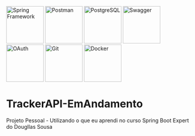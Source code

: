 <div>
  <img src="https://cdn.jsdelivr.net/gh/devicons/devicon@latest/icons/spring/spring-original.svg" width="100" title="Spring Framework" />
  <img src="https://cdn.jsdelivr.net/gh/devicons/devicon@latest/icons/postman/postman-original.svg" width="100" title="Postman" />
  <img src="https://cdn.jsdelivr.net/gh/devicons/devicon@latest/icons/postgresql/postgresql-original.svg" width="100" title="PostgreSQL" />
  <img src="https://cdn.jsdelivr.net/gh/devicons/devicon@latest/icons/swagger/swagger-original.svg" width="100" title="Swagger" />
  <img src="https://cdn.jsdelivr.net/gh/devicons/devicon@latest/icons/oauth/oauth-original.svg" width="100" title="OAuth" />
  <img src="https://cdn.jsdelivr.net/gh/devicons/devicon@latest/icons/git/git-original.svg" width="100" title="Git" />
  <img src="https://cdn.jsdelivr.net/gh/devicons/devicon@latest/icons/docker/docker-original.svg" width="100" title="Docker" />
</div>

# TrackerAPI-EmAndamento
Projeto Pessoal - Utilizando o que eu aprendi no curso Spring Boot Expert do Dougllas Sousa
